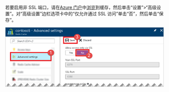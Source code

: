 若要启用非 SSL 端口，请在[Azure 门户](https://portal.azure.cn)中[浏览](../articles/redis-cache/cache-configure.md#configure-redis-cache-settings)到缓存，然后单击“设置”>“高级设置”。对“高级设置”边栏选项卡中的“仅允许通过 SSL 访问”单击“否”，然后单击“保存”。

![Redis 缓存设置](./media/redis-cache-non-ssl-port/redis-cache-non-ssl-port.png)  

<!---HONumber=Mooncake_1010_2016-->